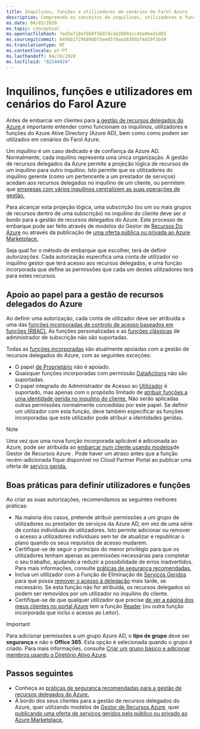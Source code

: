 ```yaml
---
title: Inquilinos, funções e utilizadores em cenários do Farol Azure
description: Compreenda os conceitos de inquilinos, utilizadores e funções do Azure Ative Directory, bem como como podem ser utilizados em cenários do Farol Azure.
ms.date: 04/03/2020
ms.topic: conceptual
ms.openlocfilehash: 7ed5af18efbb0f5b97dcab20093cc45e8bed1d03
ms.sourcegitcommit: 849bb1729b89d075eed579aa36395bf4d29f3bd9
ms.translationtype: MT
ms.contentlocale: pt-PT
ms.lasthandoff: 04/28/2020
ms.locfileid: "82144924"
---
```

# <a name="tenants-roles-and-users-in-azure-lighthouse-scenarios"></a>Inquilinos, funções e utilizadores em cenários do Farol Azure

Antes de embarcar em clientes para [a gestão de recursos delegados do Azure,](azure-delegated-resource-management.md)é importante entender como funcionam os inquilinos, utilizadores e funções do Azure Ative Directory (Azure AD), bem como como podem ser utilizados em cenários do Farol Azure.

Um *inquilino* é um caso dedicado e de confiança da Azure AD. Normalmente, cada inquilino representa uma única organização. A gestão de recursos delegados da Azure permite a projeção lógica de recursos de um inquilino para outro inquilino. Isto permite que os utilizadores do inquilino gerente (como um pertencente a um prestador de serviços) acedam aos recursos delegados no inquilino de um cliente, ou permitem que [empresas com vários inquilinos centralizem as suas operações de gestão.](enterprise.md)

Para alcançar esta projeção lógica, uma subscrição (ou um ou mais grupos de recursos dentro de uma subscrição) no inquilino do cliente deve ser *a bordo* para a gestão de recursos delegados do Azure. Este processo de embarque pode ser feito através de modelos do Gestor de [Recursos Do Azure](../how-to/onboard-customer.md) ou através da publicação de [uma oferta pública ou privada ao Azure Marketplace.](../how-to/publish-managed-services-offers.md)

Seja qual for o método de embarque que escolher, terá de definir *autorizações.* Cada autorização especifica uma conta de utilizador no inquilino gestor que terá acesso aos recursos delegados, e uma função incorporada que define as permissões que cada um destes utilizadores terá para estes recursos.

## <a name="role-support-for-azure-delegated-resource-management"></a>Apoio ao papel para a gestão de recursos delegados do Azure

Ao definir uma autorização, cada conta de utilizador deve ser atribuída a uma das [funções incorporadas de controlo de acesso baseados em funções (RBAC).](../../role-based-access-control/built-in-roles.md) As funções personalizadas e as [funções clássicas](../../role-based-access-control/classic-administrators.md) de administrador de subscrição não são suportadas.

Todas as [funções incorporadas](../../role-based-access-control/built-in-roles.md) são atualmente apoiadas com a gestão de recursos delegados do Azure, com as seguintes exceções:

- O papel [de Proprietário](../../role-based-access-control/built-in-roles.md#owner) não é apoiado.
- Quaisquer funções incorporadas com permissão [DataActions](../../role-based-access-control/role-definitions.md#dataactions) não são suportadas.
- O papel integrado do Administrador de Acesso ao [Utilizador](../../role-based-access-control/built-in-roles.md#user-access-administrator) é suportado, mas apenas com o propósito limitado de [atribuir funções a uma identidade gerida no inquilino do cliente.](../how-to/deploy-policy-remediation.md#create-a-user-who-can-assign-roles-to-a-managed-identity-in-the-customer-tenant) Não serão aplicadas outras permissões normalmente concedidas por este papel. Se definir um utilizador com esta função, deve também especificar as funções incorporadas que este utilizador pode atribuir a identidades geridas.

> [!NOTE]
> Uma vez que uma nova função incorporada aplicável é adicionada ao Azure, pode ser atribuída ao [embarcar num cliente usando modelos](../how-to/onboard-customer.md)de Gestor de Recursos Azure . Pode haver um atraso antes que a função recém-adicionada fique disponível no Cloud Partner Portal ao publicar uma oferta de [serviço gerida.](../how-to/publish-managed-services-offers.md)

## <a name="best-practices-for-defining-users-and-roles"></a>Boas práticas para definir utilizadores e funções

Ao criar as suas autorizações, recomendamos as seguintes melhores práticas:

- Na maioria dos casos, pretende atribuir permissões a um grupo de utilizadores ou prestador de serviços da Azure AD, em vez de uma série de contas individuais de utilizadores. Isto permite adicionar ou remover o acesso a utilizadores individuais sem ter de atualizar e republicar o plano quando os seus requisitos de acesso mudarem.
- Certifique-se de seguir o princípio do menor privilégio para que os utilizadores tenham apenas as permissões necessárias para completar o seu trabalho, ajudando a reduzir a possibilidade de erros inadvertidos. Para mais informações, consulte [práticas de segurança recomendadas.](../concepts/recommended-security-practices.md)
- Inclua um utilizador com a Função de Eliminação de [Serviços Geridos](../../role-based-access-control/built-in-roles.md#managed-services-registration-assignment-delete-role) para que possa [remover o acesso à delegação](../how-to/remove-delegation.md) mais tarde, se necessário. Se esta função não for atribuída, os recursos delegados só podem ser removidos por um utilizador no inquilino do cliente.
- Certifique-se de que qualquer utilizador que precise [de ver a página dos meus clientes no portal Azure](../how-to/view-manage-customers.md) tem a função [Reader](../../role-based-access-control/built-in-roles.md#reader) (ou outra função incorporada que inclui o acesso ao Leitor).

> [!IMPORTANT]
> Para adicionar permissões a um grupo Azure AD, o **tipo de grupo** deve ser **segurança** e não o **Office 365**. Esta opção é selecionada quando o grupo é criado. Para mais informações, consulte [Criar um grupo básico e adicionar membros usando o Diretório Ativo Azure](../../active-directory/fundamentals/active-directory-groups-create-azure-portal.md).

## <a name="next-steps"></a>Passos seguintes

- Conheça as [práticas de segurança recomendadas para a gestão de recursos delegados do Azure.](recommended-security-practices.md)
- A bordo dos seus clientes para a gestão de recursos delegados do Azure, quer utilizando modelos de [Gestor de Recursos Azure,](../how-to/onboard-customer.md) quer [publicando uma oferta de serviços geridos pelo público ou privado ao Azure Marketplace.](../how-to/publish-managed-services-offers.md)
